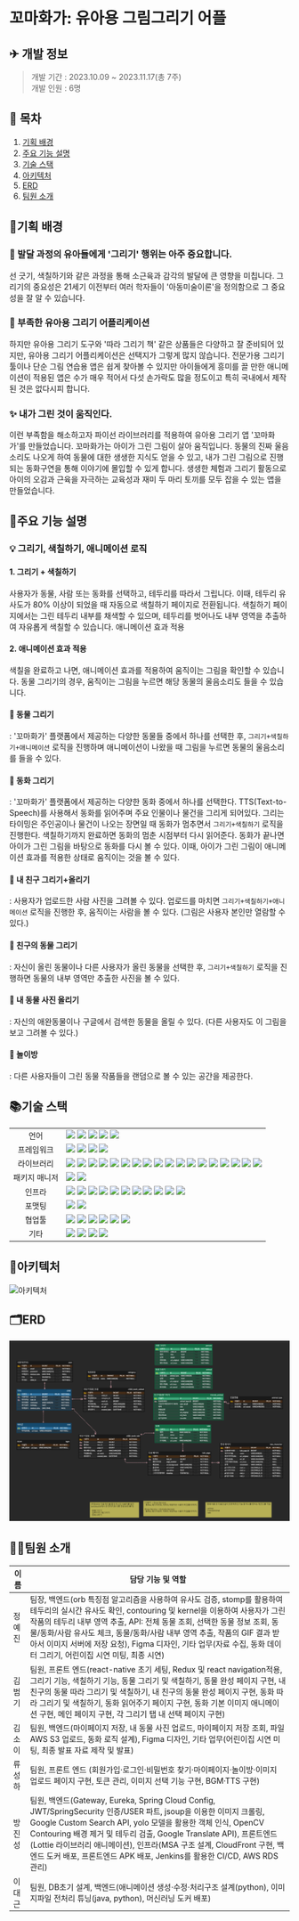 # 꼬마화가: 유아용 그림그리기 어플

## ✈ 개발 정보

> 개발 기간 : 2023.10.09 ~ 2023.11.17(총 7주)  
> 개발 인원 : 6명

## 📑 목차

1. [기획 배경](#기획-배경)
2. [주요 기능 설명](#주요-기능-설명)
3. [기술 스택](#기술-스택)
4. [아키텍처](#아키텍처)
5. [ERD](#erd)
6. [팀원 소개](#팀원-소개)


## 📌기획 배경

### 🎨 발달 과정의 유아들에게 '그리기' 행위는 아주 중요합니다.
선 긋기, 색칠하기와 같은 과정을 통해 소근육과 감각의 발달에 큰 영향을 미칩니다. 그리기의 중요성은 21세기 이전부터 여러 학자들이 '아동미술이론'을 정의함으로 그 중요성을 잘 알 수 있습니다.

### 🧩 부족한 유아용 그리기 어플리케이션
하지만 유아용 그리기 도구와 '따라 그리기 책' 같은 상품들은 다양하고 잘 준비되어 있지만, 유아용 그리기 어플리케이션은 선택지가 그렇게 많지 않습니다.
전문가용 그리기 툴이나 단순 그림 연습용 앱은 쉽게 찾아볼 수 있지만 아이들에게 흥미를 끌 만한 애니메이션이 적용된 앱은 수가 매우 적어서 다섯 손가락도 많을 정도이고
특히 국내에서 제작된 것은 없다시피 합니다.

### ✨ 내가 그린 것이 움직인다.
이런 부족함을 해소하고자 파이선 라이브러리를 적용하여 유아용 그리기 앱 '꼬마화가'를 만들었습니다. 꼬마화가는 아이가 그린 그림이 살아 움직입니다.
동물의 진짜 울음소리도 나오게 하여 동물에 대한 생생한 지식도 얻을 수 있고, 내가 그린 그림으로 진행되는 동화구연을 통해 이야기에 몰입할 수 있게 합니다.
생생한 체험과 그리기 활동으로 아이의 오감과 근육을 자극하는 교육성과 재미 두 마리 토끼를 모두 잡을 수 있는 앱을 만들었습니다.

## 🔎주요 기능 설명

### 💡 그리기, 색칠하기, 애니메이션 로직 

#### 1. 그리기 + 색칠하기

사용자가 동물, 사람 또는 동화를 선택하고, 테두리를 따라서 그립니다. 이때, 테두리 유사도가 80% 이상이 되었을 때 자동으로 색칠하기 페이지로 전환됩니다.
색칠하기 페이지에서는 그린 테두리 내부를 채색할 수 있으며, 테두리를 벗어나도 내부 영역을 추출하여 자유롭게 색칠할 수 있습니다.
애니메이션 효과 적용

#### 2. 애니메이션 효과 적용 
색칠을 완료하고 나면, 애니메이션 효과를 적용하여 움직이는 그림을 확인할 수 있습니다.
동물 그리기의 경우, 움직이는 그림을 누르면 해당 동물의 울음소리도 들을 수 있습니다.


 
#### <strong>🔆 동물 그리기</strong>
: '꼬마화가' 플랫폼에서 제공하는 다양한 동물들 중에서 하나를 선택한 후, `그리기+색칠하기+애니메이션` 로직을 진행하며 애니메이션이 나왔을 때 그림을 누르면 동물의 울음소리를 들을 수 있다.

#### <strong>🔆 동화 그리기</strong>
: '꼬마화가' 플랫폼에서 제공하는 다양한 동화 중에서 하나를 선택한다. TTS(Text-to-Speech)를 사용해서 동화를 읽어주며 주요 인물이나 물건을 그리게 되어있다. 그리는 타이밍은 주인공이나 물건이 나오는 장면일 때 동화가 멈추면서 `그리기+색칠하기` 로직을 진행한다. 색칠하기까지 완료하면 동화의 멈춘 시점부터 다시 읽어준다. 동화가 끝나면 아이가 그린 그림을 바탕으로 동화를 다시 볼 수 있다. 이때, 아이가 그린 그림이 애니메이션 효과를 적용한 상태로 움직이는 것을 볼 수 있다.

#### <strong>🔆 내 친구 그리기+올리기</strong>
: 사용자가 업로드한 사람 사진을 그려볼 수 있다. 업로드를 마치면 `그리기+색칠하기+애니메이션` 로직을 진행한 후, 움직이는 사람을 볼 수 있다. (그림은 사용자 본인만 열람할 수 있다.)

#### <strong>🔆 친구의 동물 그리기</strong>
: 자신이 올린 동물이나 다른 사용자가 올린 동물을 선택한 후, `그리기+색칠하기` 로직을 진행하면 동물의 내부 영역만 추출한 사진을 볼 수 있다.

#### <strong>🔆 내 동물 사진 올리기</strong>
: 자신의 애완동물이나 구글에서 검색한 동물을 올릴 수 있다. (다른 사용자도 이 그림을 보고 그려볼 수 있다.)

#### <strong>🔆 놀이방</strong>
: 다른 사용자들이 그린 동물 작품들을 랜덤으로 볼 수 있는 공간을 제공한다.

## 📚기술 스택

<table>
<tr>
 <td align="center">언어</td>
 <td>
  <img src="https://img.shields.io/badge/JavaScript-F7DF1E?style=for-the-badge&logo=JavaScript&logoColor=ffffff"/>
  <img src="https://img.shields.io/badge/Typescript-3178C6?style=for-the-badge&logo=Typescript&logoColor=white"/> 
  <img src="https://img.shields.io/badge/css-1572B6?style=for-the-badge&logo=css3&logoColor=white"/>
  <img src="https://img.shields.io/badge/java-007396?style=for-the-badge&logo=java&logoColor=white"/>
  <img src="https://img.shields.io/badge/Python-3776AB?style=for-the-badge&logo=Python&logoColor=white"/>
 </td>
</tr>
<tr>
 <td align="center">프레임워크</td>
 <td>
  <img src="https://img.shields.io/badge/Spring-6DB33F?style=for-the-badge&logo=Spring&logoColor=ffffff"/>
  <img src="https://img.shields.io/badge/Anaconda-44A833?style=for-the-badge&logo=Anaconda&logoColor=white"/>
  <img src="https://img.shields.io/badge/Flask-000000?style=for-the-badge&logo=flask&logoColor=white"/>
  <img src="https://img.shields.io/badge/YOLO-000000?style=for-the-badge&logo=YOLO&logoColor=white"/>
</tr>
<tr>
 <td align="center">라이브러리</td>
 <td>
  <img src="https://img.shields.io/badge/React Native-61DAFB?style=for-the-badge&logo=React&logoColor=black"/>
  <img src="https://img.shields.io/badge/ReactNavigation-5A29E4?style=for-the-badge&logo=React&logoColor=white"/>
  <img src="https://img.shields.io/badge/React Native svg-FFF741?style=for-the-badge&logo=React&logoColor=black"/>
  <img src="https://img.shields.io/badge/React Native TTS-07C631?style=for-the-badge&logo=React&logoColor=black"/>
  <img src="https://img.shields.io/badge/react native image picker-28EED7?style=for-the-badge&logo=react&logoColor=black"/>
  <img src="https://img.shields.io/badge/React Native Sound-DF58DA?style=for-the-badge&logo=React&logoColor=black"/>
  <img src="https://img.shields.io/badge/react native sliders-798BE8?style=for-the-badge&logo=React&logoColor=black"/>
  <img src="https://img.shields.io/badge/react native calendars-C3C9E8?style=for-the-badge&logo=React&logoColor=black"/>
  <img src="https://img.shields.io/badge/react native keychain-EE3C04?style=for-the-badge&logo=React&logoColor=black"/>
  <img src="https://img.shields.io/badge/react native date picker-2AF3C3?style=for-the-badge&logo=React&logoColor=black"/>
  <img src="https://img.shields.io/badge/react native popover view picker-A20BC7?style=for-the-badge&logo=React&logoColor=black"/>
  <img src="https://img.shields.io/badge/SpringBoot-6DB33F?style=for-the-badge&logo=SpringBoot&logoColor=ffffff"/>
  <img src="https://img.shields.io/badge/spring Security-6DB33F?style=for-the-badge&logo=springsecurity&logoColor=ffffff"/>
  <img src="https://img.shields.io/badge/jwt-6DB33F?style=for-the-badge&logo=jwt&logoColor=ffffff"/>
  <img src="https://img.shields.io/badge/Redux-764ABC?style=for-the-badge&logo=redux&logoColor=ffffff"/>  
  <img src="https://img.shields.io/badge/Redux Toolkit-5C2D91?style=for-the-badge&logo=reduxtoolkit&logoColor=ffffff"/>  
  <img src="https://img.shields.io/badge/Animated Drawings-61DAFB?style=for-the-badge&logo=AnimatedDrawings&logoColor=black"/>
  <img src="https://img.shields.io/badge/Axios-5A29E4?style=for-the-badge&logo=Axios&logoColor=ffffff"/>  
</tr>
<tr>
 <td align="center">패키지 매니저</td>
 <td>
    <img src="https://img.shields.io/badge/npm-CB3837?style=for-the-badge&logo=npm&logoColor=white">
    <img src="https://img.shields.io/badge/gradle-02303A?style=for-the-badge&logo=gradle&logoColor=white">

  </td>
</tr>
<tr>
 <td align="center">인프라</td>
 <td>
  <img src="https://img.shields.io/badge/MYSQL-4479A1?style=for-the-badge&logo=MYSQL&logoColor=ffffff"/>
  <img src="https://img.shields.io/badge/amazon aws-232F3E?style=for-the-badge&logo=amazonaws&logoColor=ffffff"/>
  <img src="https://img.shields.io/badge/amazon s3-569A31?style=for-the-badge&logo=amazons3&logoColor=ffffff"/>
  <img src="https://img.shields.io/badge/amazon ec2-FF9900?style=for-the-badge&logo=amazonec2&logoColor=ffffff"/>
  <img src="https://img.shields.io/badge/AMAZON RDS-FF9900?style=for-the-badge&logo=AMAZONRDS&logoColor=ffffff"/>
  <img src="https://img.shields.io/badge/CLOUDfRONT-232F3E?style=for-the-badge&logo=CLOUDfRONT&logoColor=ffffff"/>
  <img src="https://img.shields.io/badge/Redis-000000?style=for-the-badge&logo=Redis&logoColor=c51010"/>
  <img src="https://img.shields.io/badge/docker-2496ED?style=for-the-badge&logo=docker&logoColor=ffffff"/>
  <img src="https://img.shields.io/badge/Docker%20Compose-2496ED?style=for-the-badge&logo=docker&logoColor=ffffff"/>
  <img src="https://img.shields.io/badge/jenkins-D24939?style=for-the-badge&logo=jenkins&logoColor=ffffff"/>
  <img src="https://img.shields.io/badge/NGINX-6DB33F?style=for-the-badge&logo=NGINX&logoColor=white"/>
</tr>
<tr>
 <td align="center">포맷팅</td>
 <td>
  <img src="https://img.shields.io/badge/ESLint-4B32C3?style=for-the-badge&logo=ESLint&logoColor=ffffff"/> 
  <img src="https://img.shields.io/badge/Prettier-F7B93E?style=for-the-badge&logo=Prettier&logoColor=ffffff"/> 
  </td>
</tr>

<tr>
 <td align="center">협업툴</td>
 <td>
    <img src="https://img.shields.io/badge/Git-F05032?style=for-the-badge&logo=Git&logoColor=white"/>
    <img src="https://img.shields.io/badge/GitHub-181717?style=for-the-badge&logo=GitHub&logoColor=white"/> 
    <img src="https://img.shields.io/badge/Gitlab-FC6D26?style=for-the-badge&logo=Gitlab&logoColor=white"/> 
    <img src="https://img.shields.io/badge/Mattermost-0058CC?style=for-the-badge&logo=Mattermost&logoColor=white"/> 
    <img src="https://img.shields.io/badge/jira-0052CC?style=for-the-badge&logo=jira&logoColor=white"/>
    <img src="https://img.shields.io/badge/Postman-FF6C37?style=for-the-badge&logo=Postman&logoColor=white"/>
 </td>
</tr>
<tr>
 <td align="center">기타</td>
 <td>
    <img src="https://img.shields.io/badge/Figma-F24E1E?style=for-the-badge&logo=Figma&logoColor=white"/>
    <img src="https://img.shields.io/badge/Notion-000000?style=for-the-badge&logo=Notion&logoColor=white"/> 
    <img src="https://img.shields.io/badge/swagger-85EA2D?style=for-the-badge&logo=swagger&logoColor=white"/>
    <img src="https://img.shields.io/badge/Rokoko-000000?style=for-the-badge&logo=ROKOKO&logoColor=white"/> 
 </td>
</tr>
</table>

## 🧱아키텍처

![아키텍처](./temp.png)

## 🗂ERD

![ERD](./캡처.png)

## 🧚‍♀️팀원 소개

| 이름   | 담당 기능 및 역할|
| ------ | --------------------------------------------------------------------------------------------------------|
| 정예진 | 팀장, 백엔드(orb 특징점 알고리즘을 사용하여 유사도 검증, stomp를 활용하여 테두리의 실시간 유사도 확인, contouring 및 kernel을 이용하여 사용자가 그린 작품의 테두리 내부 영역 추출, API: 전체 동물 조회, 선택한 동물 정보 조회, 동물/동화/사람 유사도 체크, 동물/동화/사람 내부 영역 추출, 작품의 GIF 결과 받아서 이미지 서버에 저장 요청), Figma 디자인, 기타 업무(자료 수집, 동화 데이터 그리기, 어린이집 시연 미팅, 최종 시연) |
| 김범기 | 팀원, 프론트 엔드(react-native 초기 세팅, Redux 및 react navigation적용, 그리기 기능, 색칠하기 기능, 동물 그리기 및 색칠하기, 동물 완성 페이지 구현, 내 친구의 동물 따라 그리기 및 색칠하기, 내 친구의 동물  완성 페이지 구현, 동화 따라 그리기 및 색칠하기, 동화 읽어주기 페이지 구현, 동화 기본 이미지 애니메이션 구현, 메인 페이지 구현, 각 그리기 탭 내 선택 페이지 구현)|
| 김소이 | 팀원, 백엔드(마이페이지 저장, 내 동물 사진 업로드, 마이페이지 저장 조회, 파일 AWS S3 업로드, 동화 로직 설계), Figma 디자인, 기타 업무(어린이집 시연 미팅, 최종 발표 자료 제작 및 발표)|
| 류성하 | 팀원, 프론트 엔드 (회원가입·로그인·비밀번호 찾기·마이페이지·놀이방·이미지 업로드 페이지 구현, 토큰 관리, 이미지 선택 기능 구현, BGM·TTS 구현)|
| 방진성 | 팀원, 백엔드(Gateway, Eureka, Spring Cloud Config, JWT/SpringSecurity 인증/USER 파트, jsoup을 이용한 이미지 크롤링, Google Custom Search API, yolo 모델을 활용한 객체 인식, OpenCV Contouring 배경 제거 및 테두리 검출,  Google Translate API), 프론트엔드(Lottie 라이브러리 애니메이션), 인프라(MSA 구조 설계, CloudFront 구현, 백엔드 도커 배포, 프론트엔드 APK 배포, Jenkins를 활용한 CI/CD, AWS RDS 관리)|
| 이대근 | 팀원, DB초기 설계, 백엔드(애니메이션 생성·수정·처리구조 설계(python), 이미지파일 전처리 튜닝(java, python), 머신러닝 도커 배포)|
